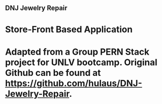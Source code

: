 ## DNJ Jewelry Repair
# Store-Front Based Application
# Adapted from a Group PERN Stack project for UNLV bootcamp. Original Github can be found at https://github.com/hulaus/DNJ-Jewelry-Repair.



